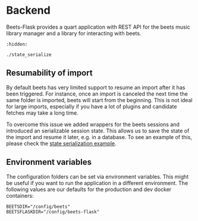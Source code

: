 # Backend 

Beets-Flask provides a quart application with REST API for the beets music library manager and a library for interacting with beets. 

```{toctree}
:hidden:

./state_serialize
```

## Resumability of import

By default beets has very limited support to resume an import after it has been triggered. For instance, once an import is canceled the next time the same folder is imported, beets will start from the beginning. This is not ideal for large imports, especially if you have a lot of plugins and candidate fetches may take a long time.

To overcome this issue we added wrappers for the beets sessions and introduced an serializable session state. This allows us to save the state of the import and resume it later, e.g. in a database. To see an example of this, please check the [state serialization example](./state_serialize).

## Environment variables

The configuration folders can be set via environment variables. This might be useful if you want to run the application in a different environment. The following values are our defaults for the production and dev docker containers:

```
BEETSDIR="/config/beets"
BEETSFLASKDIR="/config/beets-flask"
```



